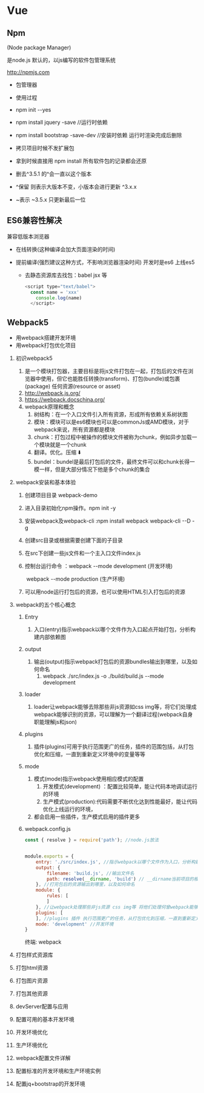 # Vue

## Npm

(Node package Manager)

是node.js 默认的，以js编写的软件包管理系统

http://npmjs.com

- 包管理器

- 使用过程
- npm init --yes
- npm install jquery -save //运行时依赖
- npm install bootstrap -save-dev //安装时依赖 运行时渲染完成后删除
- 拷贝项目时候不发扩展包
- 拿到时候直接用 npm install 所有软件包的记录都会还原
- 删去^3.5.1 的^会一直以这个版本
- ^保留 则表示大版本不变，小版本会进行更新 ^3.x.x
- ~表示 ~3.5.x 只更新最后一位

## ES6兼容性解决

兼容低版本浏览器

- 在线转换(这种编译会加大页面渲染的时间)

- 提前编译(强烈建议这种方式，不影响浏览器渲染时间) 开发时是es6 上线es5

  - 去静态资源库去找包：babel jsx 等

    ```js
    <script type="text/babel">
      const name = 'xxx'
    	console.log(name)
      </script>
    ```

## Webpack5

- 用webpack搭建开发环境
- 用webpack打包优化项目

1. 初识webpack5

   1. 是一个模块打包器，主要目标是将js文件打包在一起，打包后的文件在浏览器中使用，但它也能胜任转换(transform)、打包(bundle)或包裹(package) 任何资源(resource or asset)
   2. http://webpack.js.org/
   3. https://webpack.docschina.org/
   4. webpack原理和概念
      1. 树结构：在一个入口文件引入所有资源，形成所有依赖关系树状图
      2. 模块：模块可以是es6模块也可以是commonJs或AMD模块，对于webpack来说，所有资源都是模块
      3. chunk：打包过程中被操作的模块文件被称为chunk，例如异步加载一个模块就是一个chunk
      4. 翻译。优化。压缩 ⬇️
      5. bundel：bundel是最后打包后的文件，最终文件可以和chunk长得一模一样，但是大部分情况下他是多个chunk的集合

2. webpack安装和基本体验

   1. 创建项目目录 webpack-demo

   2. 进入目录初始化npm操作。npm init -y

   3. 安装webpack及webpack-cli :npm install webpack webpack-cli --D -g

   4. 创建src目录或根据需要创建下面的子目录

   5. 在src下创建一些js文件和一个主入口文件index.js

   6. 控制台运行命令 ：webpack --mode development (开发环境)

      ​								  webpack --mode production (生产环境)

   7. 可以用node运行打包后的资源，也可以使用HTML引入打包后的资源

      

3. webpack的五个核心概念

   1. Entry 

      1. 入口(entry)指示webpack以哪个文件作为入口起点开始打包，分析构建内部依赖图

   2. output

      1. 输出(output)指示webpack打包后的资源bundles输出到哪里，以及如何命名
         1. webpack ./src/index.js -o ./build/build.js --mode development

   3. loader

      1. loader让webpack能够去除那些非js资源如css img等，将它们处理成webpack能够识别的资源，可以理解为一个翻译过程(webpack自身职能理解js和json)

   4. plugins

      1. 插件(plugins)可用于执行范围更广的任务，插件的范围包括，从打包优化和压缩，一直到重新定义环境中的变量等等

   5. mode

      1. 模式(mode)指示webpack使用相应模式的配置
         1. 开发模式(development) ：配置比较简单，能让代码本地调试运行的环境
         2. 生产模式(production):代码需要不断优化达到性能最好，能让代码优化上线运行的环境，
      2. 都会启用一些插件，生产模式启用的插件更多

   6. webpack.config.js

      ```js
      const { resolve } = require('path'); //node.js放法
      
      
      module.exports = {
          entry: './src/index.js', //指示webpack以哪个文件作为入口，分析构建内部依赖图
          output: {
              filename: 'build.js', //输出文件名
              path: resolve(__dirname, 'build') // __dirname当前项目的根目录 build是输出后的目录名
          }, //打完包后的资源输出到哪里，以及如何命名
          module: {
              rules: [
              ]
          }, //让webpack处理那些非js资源 css img等 将他们处理何曾webpack能够识别等资源，可以理解为一个翻译过程 webpack自身只能理解js json
          plugins: [
          ], //plugins 插件 执行范围更广的任务，从打包优化到压缩，一直到重新定义环境中的变量等
          mode: 'development' //开发环境
      }
      ```

      终端: webpack

4. 打包样式资源库

5. 打包html资源

6. 打包图片资源

7. 打包其他资源

8. devServer配置与应用

9. 配置可用的基本开发环境

10. 开发环境优化

11. 生产环境优化

12. webpack配置文件详解

13. 配置标准的开发环境和生产环境实例

14. 配置jq+bootstrap的开发环境
